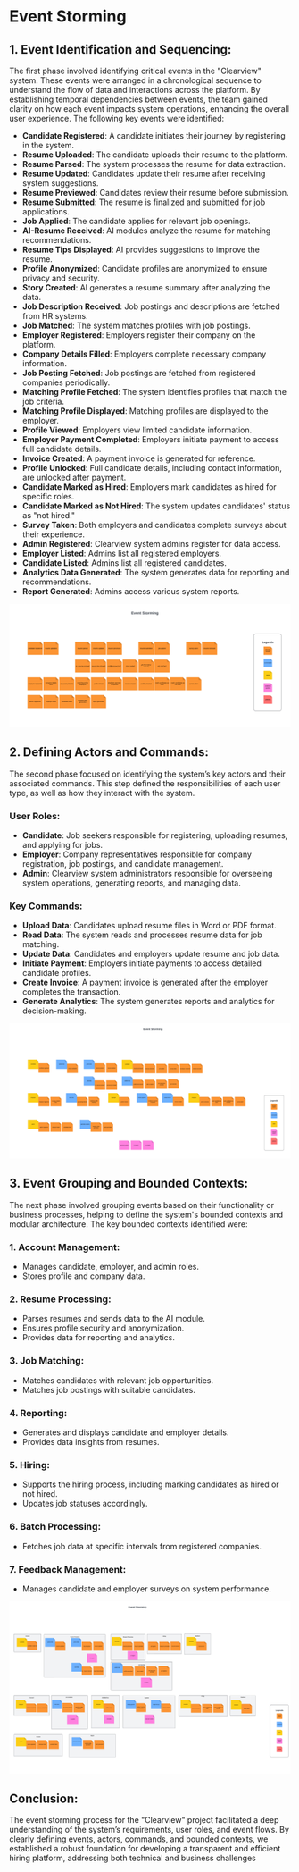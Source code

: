 # Event Storming
 
## 1. Event Identification and Sequencing:
The first phase involved identifying critical events in the "Clearview" system. These events were arranged in a chronological sequence to understand the flow of data and interactions across the platform. By establishing temporal dependencies between events, the team gained clarity on how each event impacts system operations, enhancing the overall user experience. The following key events were identified:
 
- **Candidate Registered**: A candidate initiates their journey by registering in the system.
- **Resume Uploaded**: The candidate uploads their resume to the platform.
- **Resume Parsed**: The system processes the resume for data extraction.
- **Resume Updated**: Candidates update their resume after receiving system suggestions.
- **Resume Previewed**: Candidates review their resume before submission.
- **Resume Submitted**: The resume is finalized and submitted for job applications.
- **Job Applied**: The candidate applies for relevant job openings.
- **AI-Resume Received**: AI modules analyze the resume for matching recommendations.
- **Resume Tips Displayed**: AI provides suggestions to improve the resume.
- **Profile Anonymized**: Candidate profiles are anonymized to ensure privacy and security.
- **Story Created**: AI generates a resume summary after analyzing the data.
- **Job Description Received**: Job postings and descriptions are fetched from HR systems.
- **Job Matched**: The system matches profiles with job postings.
- **Employer Registered**: Employers register their company on the platform.
- **Company Details Filled**: Employers complete necessary company information.
- **Job Posting Fetched**: Job postings are fetched from registered companies periodically.
- **Matching Profile Fetched**: The system identifies profiles that match the job criteria.
- **Matching Profile Displayed**: Matching profiles are displayed to the employer.
- **Profile Viewed**: Employers view limited candidate information.
- **Employer Payment Completed**: Employers initiate payment to access full candidate details.
- **Invoice Created**: A payment invoice is generated for reference.
- **Profile Unlocked**: Full candidate details, including contact information, are unlocked after payment.
- **Candidate Marked as Hired**: Employers mark candidates as hired for specific roles.
- **Candidate Marked as Not Hired**: The system updates candidates' status as "not hired."
- **Survey Taken**: Both employers and candidates complete surveys about their experience.
- **Admin Registered**: Clearview system admins register for data access.
- **Employer Listed**: Admins list all registered employers.
- **Candidate Listed**: Admins list all registered candidates.
- **Analytics Data Generated**: The system generates data for reporting and recommendations.
- **Report Generated**: Admins access various system reports.
 
<img src="Event Storming 1.png" alt="Event Storming 1"/>
 
## 2. Defining Actors and Commands:
The second phase focused on identifying the system’s key actors and their associated commands. This step defined the responsibilities of each user type, as well as how they interact with the system.
 
### User Roles:
- **Candidate**: Job seekers responsible for registering, uploading resumes, and applying for jobs.
- **Employer**: Company representatives responsible for company registration, job postings, and candidate management.
- **Admin**: Clearview system administrators responsible for overseeing system operations, generating reports, and managing data.
 
### Key Commands:
- **Upload Data**: Candidates upload resume files in Word or PDF format.
- **Read Data**: The system reads and processes resume data for job matching.
- **Update Data**: Candidates and employers update resume and job data.
- **Initiate Payment**: Employers initiate payments to access detailed candidate profiles.
- **Create Invoice**: A payment invoice is generated after the employer completes the transaction.
- **Generate Analytics**: The system generates reports and analytics for decision-making.
 
<img src="Event Storming 2.png" alt="Event Storming 2"/>
 
## 3. Event Grouping and Bounded Contexts:
The next phase involved grouping events based on their functionality or business processes, helping to define the system's bounded contexts and modular architecture. The key bounded contexts identified were:
 
### 1. **Account Management**:
- Manages candidate, employer, and admin roles.
- Stores profile and company data.
 
### 2. **Resume Processing**:
- Parses resumes and sends data to the AI module.
- Ensures profile security and anonymization.
- Provides data for reporting and analytics.
 
### 3. **Job Matching**:
- Matches candidates with relevant job opportunities.
- Matches job postings with suitable candidates.
 
### 4. **Reporting**:
- Generates and displays candidate and employer details.
- Provides data insights from resumes.
 
### 5. **Hiring**:
- Supports the hiring process, including marking candidates as hired or not hired.
- Updates job statuses accordingly.
 
### 6. **Batch Processing**:
- Fetches job data at specific intervals from registered companies.
 
### 7. **Feedback Management**:
- Manages candidate and employer surveys on system performance.
 
<img src="Event Storming 3.png" alt="Event Storming 4"/>
 
## Conclusion:
The event storming process for the "Clearview" project facilitated a deep understanding of the system’s requirements, user roles, and event flows. By clearly defining events, actors, commands, and bounded contexts, we established a robust foundation for developing a transparent and efficient hiring platform, addressing both technical and business challenges

